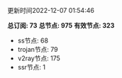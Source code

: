 更新时间2022-12-07 01:54:46

**总订阅: 73**
**总节点: 975**
**有效节点: 323**
- ss节点: 68
- trojan节点: 79
- v2ray节点: 175
- ssr节点: 1
